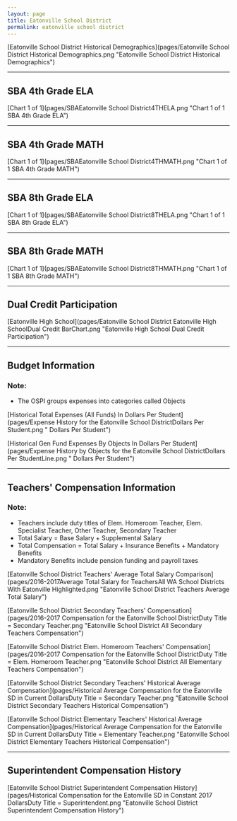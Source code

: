 ```yaml
---
layout: page
title: Eatonville School District
permalink: eatonville school district
---
```



[Eatonville School District Historical Demographics](pages/Eatonville School District Historical Demographics.png "Eatonville School District Historical Demographics")

___

## SBA 4th Grade ELA

[Chart 1 of 1](pages/SBAEatonville School District4THELA.png "Chart 1 of 1 SBA 4th Grade ELA")


___

## SBA 4th Grade MATH

[Chart 1 of 1](pages/SBAEatonville School District4THMATH.png "Chart 1 of 1 SBA 4th Grade MATH")


___

## SBA 8th Grade ELA

[Chart 1 of 1](pages/SBAEatonville School District8THELA.png "Chart 1 of 1 SBA 8th Grade ELA")


___

## SBA 8th Grade MATH

[Chart 1 of 1](pages/SBAEatonville School District8THMATH.png "Chart 1 of 1 SBA 8th Grade MATH")


___

## Dual Credit Participation

[Eatonville High School](pages/Eatonville School District Eatonville High SchoolDual Credit BarChart.png "Eatonville High School Dual Credit Participation")


___

## Budget Information
### Note:
- The OSPI groups expenses into categories called Objects

[Historical Total Expenses (All Funds) In Dollars Per Student](pages/Expense History for the Eatonville School DistrictDollars Per Student.png " Dollars Per Student")

[Historical Gen Fund Expenses By Objects In Dollars Per Student](pages/Expense History by Objects for the Eatonville School DistrictDollars Per StudentLine.png " Dollars Per Student")


___

## Teachers' Compensation Information
### Note:
- Teachers include duty titles of Elem. Homeroom Teacher, Elem. Specialist Teacher, Other Teacher, Secondary Teacher
- Total Salary = Base Salary + Supplemental Salary
- Total Compensation = Total Salary + Insurance Benefits + Mandatory Benefits
- Mandatory Benefits include pension funding and payroll taxes

[Eatonville School District Teachers' Average Total Salary Comparison](pages/2016-2017Average Total Salary for TeachersAll WA School Districts With Eatonville Highlighted.png "Eatonville School District Teachers Average Total Salary")

[Eatonville School District Secondary Teachers' Compensation](pages/2016-2017 Compensation for the Eatonville School DistrictDuty Title = Secondary Teacher.png "Eatonville School District All Secondary Teachers Compensation")

[Eatonville School District Elem. Homeroom Teachers' Compensation](pages/2016-2017 Compensation for the Eatonville School DistrictDuty Title = Elem. Homeroom Teacher.png "Eatonville School District All Elementary Teachers Compensation")

[Eatonville School District Secondary Teachers' Historical Average Compensation](pages/Historical Average Compensation for the Eatonville SD in Current DollarsDuty Title = Secondary Teacher.png "Eatonville School District Secondary Teachers Historical Compensation")

[Eatonville School District Elementary Teachers' Historical Average Compensation](pages/Historical Average Compensation for the Eatonville SD in Current DollarsDuty Title = Elementary Teacher.png "Eatonville School District Elementary Teachers Historical Compensation")


___

## Superintendent Compensation History

[Eatonville School District Superintendent Compensation History](pages/Historical Compensation for the Eatonville SD in Constant 2017 DollarsDuty Title = Superintendent.png "Eatonville School District Superintendent Compensation History")

